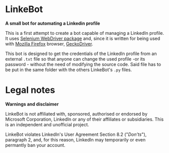 # LinkeBot
**A small bot for automating a Linkedin profile**

This is a first attempt to create a bot capable of managing a LinkedIn profile. It uses [Selenium WebDriver package](https://pypi.org/project/selenium/) and, since it is written for being used with [Mozilla Firefox](https://www.mozilla.org/it/firefox/new/) browser, [GeckoDriver](https://github.com/mozilla/geckodriver/releases). 

This bot is designed to get the credentials of the LinkedIn profile from an external `.txt` file so that anyone can change the used profile -or its password -  without the need of modifying the source code. Said file has to be put in the same folder with the others LinkeBot's `.py` files. 

# Legal notes
**Warnings and disclaimer**

LinkeBot is not affiliated with, sponsored, authorised or endorsed by Microsoft Corporation, LinkedIn or any of their affiliates or subsidiaries. This is an independent and unofficial project. 

LinkeBot violates LinkedIn's User Agreement Section 8.2 ("*Don’ts*"), paragraph 2, and, for this reason, LinkedIn may temporarily or even permantly ban your account.
